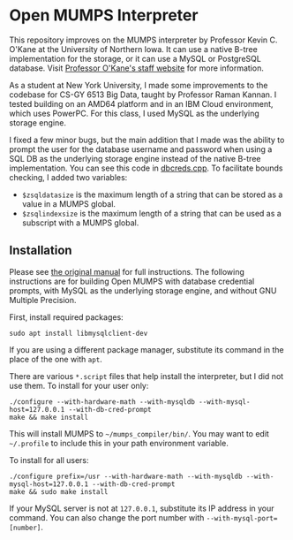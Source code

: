 # Open MUMPS Interpreter

This repository improves on the MUMPS interpreter by Professor Kevin C. O'Kane
at the University of Northern Iowa. It can use a native B-tree implementation
for the storage, or it can use a MySQL or PostgreSQL database. Visit [Professor
O'Kane's staff website](https://www.cs.uni.edu/~okane/) for more information.

As a student at New York University, I made some improvements to the codebase
for CS-GY 6513 Big Data, taught by Professor Raman Kannan. I tested building on
an AMD64 platform and in an IBM Cloud environment, which uses PowerPC. For this
class, I used MySQL as the underlying storage engine.

I fixed a few minor bugs, but the main addition that I made was the ability to
prompt the user for the database username and password when using a SQL DB as
the underlying storage engine instead of the native B-tree implementation. You
can see this code in [dbcreds.cpp](dbcreds.cpp). To facilitate bounds checking,
I added two variables:

- `$zsqldatasize` is the maximum length of a string that can be stored as a
  value in a MUMPS global.
- `$zsqlindexsize` is the maximum length of a string that can be used as a
  subscript with a MUMPS global.

## Installation

Please see [the original manual](doc/ReadMe.pdf) for full instructions. The
following instructions are for building Open MUMPS with database credential
prompts, with MySQL as the underlying storage engine, and without GNU
Multiple Precision.

First, install required packages:

    sudo apt install libmysqlclient-dev

If you are using a different package manager, substitute its command in the
place of the one with `apt`.

There are various `*.script` files that help install the interpreter, but I did
not use them. To install for your user only:

    ./configure --with-hardware-math --with-mysqldb --with-mysql-host=127.0.0.1 --with-db-cred-prompt
    make && make install

This will install MUMPS to `~/mumps_compiler/bin/`. You may want to edit
`~/.profile` to include this in your path environment variable.

To install for all users:

    ./configure prefix=/usr --with-hardware-math --with-mysqldb --with-mysql-host=127.0.0.1 --with-db-cred-prompt
    make && sudo make install

If your MySQL server is not at `127.0.0.1`, substitute its IP address in your
command. You can also change the port number with `--with-mysql-port=[number]`.
